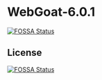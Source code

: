 # WebGoat-6.0.1
[![FOSSA Status](https://app.fossa.io/api/projects/git%2Bhttps%3A%2F%2Fgithub.com%2Fspeicherc%2FWebGoat-6.0.1.svg?type=shield)](https://app.fossa.io/projects/git%2Bhttps%3A%2F%2Fgithub.com%2Fspeicherc%2FWebGoat-6.0.1?ref=badge_shield)



## License
[![FOSSA Status](https://app.fossa.io/api/projects/git%2Bhttps%3A%2F%2Fgithub.com%2Fspeicherc%2FWebGoat-6.0.1.svg?type=large)](https://app.fossa.io/projects/git%2Bhttps%3A%2F%2Fgithub.com%2Fspeicherc%2FWebGoat-6.0.1?ref=badge_large)